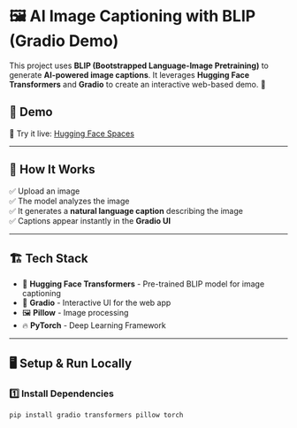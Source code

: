 # 🖼️ AI Image Captioning with BLIP (Gradio Demo)
This project uses **BLIP (Bootstrapped Language-Image Pretraining)** to generate **AI-powered image captions**. It leverages **Hugging Face Transformers** and **Gradio** to create an interactive web-based demo. 🚀  

## 🌟 **Demo**
🔗 Try it live: [Hugging Face Spaces]([https://huggingface.co/spaces/YOUR_USERNAME/YOUR_PROJECT_NAME](https://huggingface.co/spaces/Flake56/AI-Image-Caption))  

---

## 📌 **How It Works**
✅ Upload an image  
✅ The model analyzes the image  
✅ It generates a **natural language caption** describing the image  
✅ Captions appear instantly in the **Gradio UI**  

---

## 🏗 **Tech Stack**
- 🤗 **Hugging Face Transformers** - Pre-trained BLIP model for image captioning  
- 🎨 **Gradio** - Interactive UI for the web app  
- 🖼️ **Pillow** - Image processing  
- 🔥 **PyTorch** - Deep Learning Framework  

---

## 🖥️ **Setup & Run Locally**
### **1️⃣ Install Dependencies**
```bash
pip install gradio transformers pillow torch
